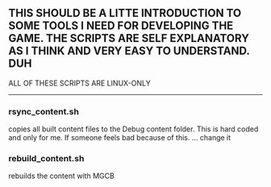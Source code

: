 ## THIS SHOULD BE A LITTE INTRODUCTION TO SOME TOOLS I NEED FOR DEVELOPING THE GAME. THE SCRIPTS ARE SELF EXPLANATORY AS I THINK AND VERY EASY TO UNDERSTAND. DUH

ALL OF THESE SCRIPTS ARE LINUX-ONLY

---
###  rsync_content.sh

copies all built content files to the Debug content folder. This is hard coded and only for me. If someone feels bad because of this. ... change it

### rebuild_content.sh

rebuilds the content with MGCB
